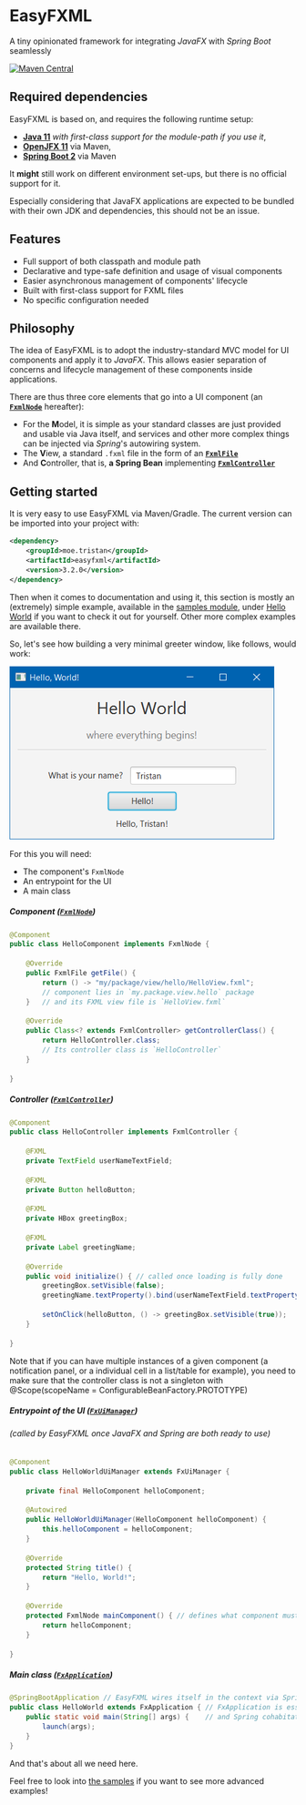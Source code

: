 # EasyFXML
A tiny opinionated framework for integrating _JavaFX_ with _Spring Boot_ seamlessly

[![Maven Central](https://img.shields.io/badge/maven--central-3.2.0-blue.svg)](https://search.maven.org/artifact/moe.tristan/easyfxml/3.2.0/jar)

## Required dependencies
EasyFXML is based on, and requires the following runtime setup:
- **[Java 11](https://adoptopenjdk.net/?variant=openjdk11&jvmVariant=hotspot)** *with first-class support for the module-path if you use it*, 
- **[OpenJFX 11](https://openjfx.io/)** via Maven,
- **[Spring Boot 2](https://spring.io/projects/spring-boot)** via Maven

It **might** still work on different environment set-ups, but there is no official support for it.

Especially considering that JavaFX applications are expected to be bundled with their own JDK and dependencies, this
should not be an issue.

## Features

- Full support of both classpath and module path
- Declarative and type-safe definition and usage of visual components
- Easier asynchronous management of components' lifecycle
- Built with first-class support for FXML files
- No specific configuration needed

## Philosophy

The idea of EasyFXML is to adopt the industry-standard MVC model for UI components and apply it to _JavaFX_.
This allows easier  separation of concerns and lifecycle management of these components inside applications.

There are thus three core elements that go into a UI component (an **[`FxmlNode`](src/main/java/moe/tristan/easyfxml/api/FxmlNode.java)** hereafter):
- For the **M**odel, it is simple as your standard classes are just provided and usable via Java itself, and services and other more complex things 
can be injected via _Spring_'s autowiring system.
- The **V**iew, a standard `.fxml` file in the form of an **[`FxmlFile`](src/main/java/moe/tristan/easyfxml/api/FxmlFile.java)**
- And **C**ontroller, that is, **a Spring Bean** implementing **[`FxmlController`](src/main/java/moe/tristan/easyfxml/api/FxmlController.java)**

## Getting started
It is very easy to use EasyFXML via Maven/Gradle. The current version can be imported into your project with:

```xml
<dependency>
    <groupId>moe.tristan</groupId>
    <artifactId>easyfxml</artifactId>
    <version>3.2.0</version>
</dependency>
```

Then when it comes to documentation and using it, this section is mostly an (extremely) simple example, available in the
[samples module](../easyfxml-samples), under [Hello World](../easyfxml-samples/easyfxml-sample-hello-world) if you want 
to check it out for yourself. Other more complex examples are available there.

So, let's see how building a very minimal greeter window, like follows, would work:

![Hello World Sample Screenshot](../doc/images/sample-hello-world.png)

For this you will need:
- The component's `FxmlNode`
- An entrypoint for the UI
- A main class

##### Component ([`FxmlNode`](../easyfxml/src/main/java/moe/tristan/easyfxml/api/FxmlNode.java))
```java
@Component
public class HelloComponent implements FxmlNode {
    
    @Override 
    public FxmlFile getFile() {
        return () -> "my/package/view/hello/HelloView.fxml"; 
        // component lies in `my.package.view.hello` package
    }   // and its FXML view file is `HelloView.fxml`

    @Override
    public Class<? extends FxmlController> getControllerClass() {
        return HelloController.class; 
        // Its controller class is `HelloController`
    }

}
```

##### Controller ([`FxmlController`](../easyfxml/src/main/java/moe/tristan/easyfxml/api/FxmlController.java))
```java
@Component
public class HelloController implements FxmlController {

    @FXML 
    private TextField userNameTextField;
    
    @FXML 
    private Button helloButton;
    
    @FXML 
    private HBox greetingBox;
    
    @FXML 
    private Label greetingName;

    @Override
    public void initialize() { // called once loading is fully done
        greetingBox.setVisible(false);
        greetingName.textProperty().bind(userNameTextField.textProperty());

        setOnClick(helloButton, () -> greetingBox.setVisible(true));
    }

}
```
Note that if you can have multiple instances of a given component (a notification panel, or a individual cell in a list/table for example), 
you need to make sure that the controller class is not a singleton with @Scope(scopeName = ConfigurableBeanFactory.PROTOTYPE)

##### Entrypoint of the UI ([`FxUiManager`](../easyfxml/src/main/java/moe/tristan/easyfxml/FxUiManager.java))
###### (called by EasyFXML once JavaFX and Spring are both ready to use)
```java
@Component
public class HelloWorldUiManager extends FxUiManager {

    private final HelloComponent helloComponent;

    @Autowired
    public HelloWorldUiManager(HelloComponent helloComponent) {
        this.helloComponent = helloComponent;
    }

    @Override
    protected String title() {
        return "Hello, World!";
    }

    @Override
    protected FxmlNode mainComponent() { // defines what component must be loaded first into the main stage
        return helloComponent;
    }

}
```

##### Main class ([`FxApplication`](../easyfxml/src/main/java/moe/tristan/easyfxml/FxApplication.java))
```java
@SpringBootApplication // EasyFXML wires itself in the context via Spring Boot's autoconfiguration
public class HelloWorld extends FxApplication { // FxApplication is essential here to set-up JavaFX
    public static void main(String[] args) {    // and Spring cohabitation
        launch(args);
    }
}
```

And that's about all we need here. 

Feel free to look into [the samples](../easyfxml-samples) if you want to see more advanced examples!
